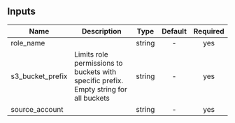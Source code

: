 <!-- START -->

## Inputs

| Name | Description | Type | Default | Required |
|------|-------------|:----:|:-----:|:-----:|
| role_name |  | string | - | yes |
| s3_bucket_prefix | Limits role permissions to buckets with specific prefix. Empty string for all buckets | string | - | yes |
| source_account |  | string | - | yes |

<!-- END -->
